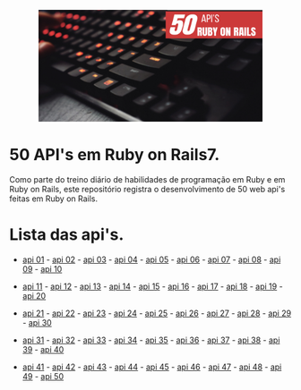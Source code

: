<p align="center"><img src="https://github.com/Adyson-Lima/50_APIs_rails7/blob/main/50(1).png" alt="logo" width="400" height="200"></p>

# 50 API's em Ruby on Rails7.

Como parte do treino diário de habilidades de programação em Ruby e em Ruby on Rails, este repositório registra o desenvolvimento de 50 web api's feitas em Ruby on Rails.

# Lista das api's.
- <a href="https://github.com/Adyson-Lima/microcontrollers_api">api 01</a> - <a href="https://github.com/Adyson-Lima/airplanes_api">api 02</a> - <a href="https://github.com/Adyson-Lima/users_api">api 03</a> - <a href="https://github.com/Adyson-Lima/cars_api">api 04</a> - <a href="https://github.com/Adyson-Lima/books_api">api 05</a> - <a href="https://github.com/Adyson-Lima/systems_api">api 06</a> - <a href="https://github.com/Adyson-Lima/frameworks_api">api 07</a> - <a href="https://github.com/Adyson-Lima/electronics_components_api">api 08</a> - <a href="https://github.com/Adyson-Lima/capacitors_api">api 09</a> - <a href="https://github.com/Adyson-Lima/tools_api">api 10</a>

- <a href="https://github.com/Adyson-Lima/projects_api">api 11</a> - <a href="https://github.com/Adyson-Lima/languages_api">api 12</a> - <a href="https://github.com/Adyson-Lima/controle_voos_api">api 13</a> - <a href="https://github.com/Adyson-Lima/courses_api">api 14</a> - <a href="https://github.com/Adyson-Lima/resistors_api">api 15</a> - <a href="https://github.com/Adyson-Lima/subjects_api">api 16</a> - <a href="https://github.com/Adyson-Lima/lamps_api">api 17</a> - <a href="https://github.com/Adyson-Lima/multimeters_api">api 18</a> - <a href="https://github.com/Adyson-Lima/mouses_api">api 19</a> - <a href="https://github.com/Adyson-Lima/trucks_api">api 20</a>

- <a href="https://github.com/Adyson-Lima/sites_api">api 21</a> - <a href="https://github.com/Adyson-Lima/bsds_api">api 22</a> - <a href="https://github.com/Adyson-Lima/heroes1_api">api 23</a> - <a href="">api 24</a> - <a href="">api 25</a> - <a href="">api 26</a> - <a href="">api 27</a> - <a href="">api 28</a> - <a href="">api 29</a> - <a href="">api 30</a>

- <a href="">api 31</a> - <a href="">api 32</a> - <a href="">api 33</a> - <a href="">api 34</a> - <a href="">api 35</a> - <a href="">api 36</a> - <a href="">api 37</a> - <a href="">api 38</a> - <a href="">api 39</a> - <a href="">api 40</a>

- <a href="">api 41</a> - <a href="">api 42</a> - <a href="">api 43</a> - <a href="">api 44</a> - <a href="">api 45</a> - <a href="">api 46</a> - <a href="">api 47</a> - <a href="">api 48</a> - <a href="">api 49</a> - <a href="">api 50</a>
